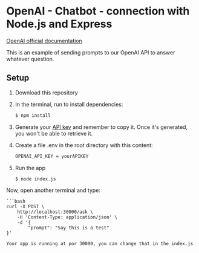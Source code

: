 # OpenAI - Chatbot - connection with Node.js and Express

[OpenAI official documentation](https://platform.openai.com/docs)

This is an example of sending prompts to our OpenAI API to answer whatever
question.

## Setup

1. Download this repository

2. In the terminal, run to install dependencies:

   ```bash
   $ npm install
   ```

3. Generate your [API key](https://platform.openai.com/account/api-keys) and remember to copy it. Once it's generated, you won't be able to retrieve it.

4. Create a file .env in the root directory with this content:

   ```bash
   OPENAI_API_KEY = yourAPIKEY
   ```

5. Run the app

   ```bash
   $ node index.js
   ```

Now, open another terminal and type:

    ```bash
    curl -X POST \
        http://localhost:30000/ask \
        -H 'Content-Type: application/json' \
        -d '{
            "prompt": "Say this is a test"
    }'

```
Your app is running at por 30000, you can change that in the index.js

```
